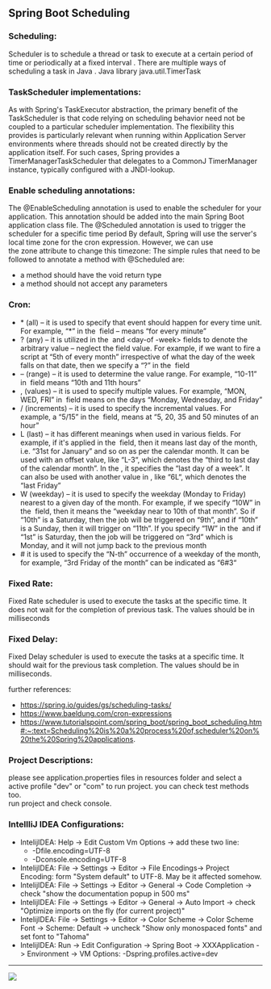 ## Spring Boot Scheduling

### Scheduling:
Scheduler is to schedule a thread or task to execute at a certain period of time or periodically at a fixed interval . There are multiple ways of scheduling a task in Java . Java library java.util.TimerTask

### TaskScheduler implementations:
As with Spring's TaskExecutor abstraction, the primary benefit of the TaskScheduler is that code relying on scheduling behavior need not be coupled to a particular scheduler implementation. The flexibility this provides is particularly relevant when running within Application Server environments where threads should not be created directly by the application itself. For such cases, Spring provides a TimerManagerTaskScheduler that delegates to a CommonJ TimerManager instance, typically configured with a JNDI-lookup.

### Enable scheduling annotations:
The @EnableScheduling annotation is used to enable the scheduler for your application. This annotation should be added into the main Spring Boot application class file.
The @Scheduled annotation is used to trigger the scheduler for a specific time period
By default, Spring will use the server's local time zone for the cron expression. However, we can use the zone attribute to change this timezone:
The simple rules that need to be followed to annotate a method with @Scheduled are:
- a method should have the void return type
- a method should not accept any parameters

### Cron:
- \* (all) – it is used to specify that event should happen for every time unit. For example, “*” in the <minute> field – means “for every minute”
- ? (any) – it is utilized in the <day-of-month> and <day-of -week> fields to denote the arbitrary value – neglect the field value. For example, if we want to fire a script at “5th of every month” irrespective of what the day of the week falls on that date, then we specify a “?” in the <day-of-week> field
- – (range) – it is used to determine the value range. For example, “10-11” in <hour> field means “10th and 11th hours”
- , (values) – it is used to specify multiple values. For example, “MON, WED, FRI” in <day-of-week> field means on the days “Monday, Wednesday, and Friday”
- / (increments) – it is used to specify the incremental values. For example, a “5/15” in the <minute> field, means at “5, 20, 35 and 50 minutes of an hour”
- L (last) – it has different meanings when used in various fields. For example, if it's applied in the <day-of-month> field, then it means last day of the month, i.e. “31st for January” and so on as per the calendar month. It can be used with an offset value, like “L-3“, which denotes the “third to last day of the calendar month”. In the <day-of-week>, it specifies the “last day of a week”. It can also be used with another value in <day-of-week>, like “6L“, which denotes the “last Friday”
- W (weekday) – it is used to specify the weekday (Monday to Friday) nearest to a given day of the month. For example, if we specify “10W” in the <day-of-month> field, then it means the “weekday near to 10th of that month”. So if “10th” is a Saturday, then the job will be triggered on “9th”, and if “10th” is a Sunday, then it will trigger on “11th”. If you specify “1W” in the <day-of-month> and if “1st” is Saturday, then the job will be triggered on “3rd” which is Monday, and it will not jump back to the previous month
- \# it is used to specify the “N-th” occurrence of a weekday of the month, for example, “3rd Friday of the month” can be indicated as “6#3“

### Fixed Rate:
Fixed Rate scheduler is used to execute the tasks at the specific time. It does not wait for the completion of previous task. The values should be in milliseconds

### Fixed Delay:
Fixed Delay scheduler is used to execute the tasks at a specific time. It should wait for the previous task completion. The values should be in milliseconds.




further references:     
- https://spring.io/guides/gs/scheduling-tasks/
- https://www.baeldung.com/cron-expressions
- https://www.tutorialspoint.com/spring_boot/spring_boot_scheduling.htm#:~:text=Scheduling%20is%20a%20process%20of,scheduler%20on%20the%20Spring%20applications.



### Project Descriptions:
please see application.properties files in resources folder and select a active profile "dev" or "com" to run project. you can check test methods too.  
run project and check console. 

### IntellliJ IDEA Configurations:
- IntelijIDEA: Help -> Edit Custom Vm Options -> add these two line:
    - -Dfile.encoding=UTF-8
    - -Dconsole.encoding=UTF-8
- IntelijIDEA: File -> Settings -> Editor -> File Encodings-> Project Encoding: form "System default" to UTF-8. May be it affected somehow.
- IntelijIDEA: File -> Settings -> Editor -> General -> Code Completion -> check "show the documentation popup in 500 ms"
- IntelijIDEA: File -> Settings -> Editor -> General -> Auto Import -> check "Optimize imports on the fly (for current project)"
- IntelijIDEA: File -> Settings -> Editor -> Color Scheme -> Color Scheme Font -> Scheme: Default -> uncheck "Show only monospaced fonts" and set font to "Tahoma"
- IntelijIDEA: Run -> Edit Configuration -> Spring Boot -> XXXApplication -> Environment -> VM Options: -Dspring.profiles.active=dev

<hr/>
<a href="mailto:eng.motahari@gmail.com?"><img src="https://img.shields.io/badge/gmail-%23DD0031.svg?&style=for-the-badge&logo=gmail&logoColor=white"/></a>


